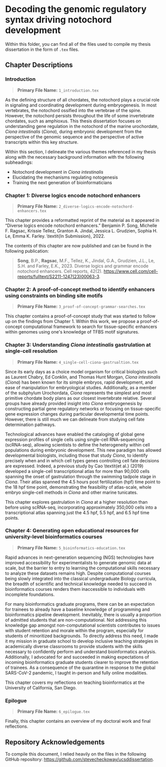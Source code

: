# Decoding the genomic regulatory syntax driving notochord development

Within this folder, you can find all of the files used to compile my thesis dissertation in the form of `.tex` files. 

## Chapter Descriptions 

### Introduction

> **Primary File Name:** `1_introduction.tex`

As the defining structure of all chordates, the notochord plays a crucial role in signaling and coordinating development during embryogenesis. In most vertebrates, the notochord ossified into the vertebrae of the spine. However, the notochord persists throughout the life of some invertebrate chordates, such as amphioxus. This thesis dissertation focuses on understanding gene regulation in the notochord of the marine urochordate, *Ciona intestinalis* (*Ciona*), during embryonic development from the perspective of the genomic sequence and the perspective of active transcripts within this key structure.

Within this section, I delineate the various themes referenced in my thesis along with the necessary background information with the following subheadings:

* Notochord development in *Ciona intestinalis*
* Elucidating the mechanisms regulating notogenesis
* Training the next generation of bioinformaticians

### Chapter 1: Diverse logics encode notochord enhancers

> **Primary File Name:** `2_diverse-logics-encode-notochord-enhancers.tex`

This chapter provides a reformatted  reprint  of  the  material as it appeared in “Diverse logics encode notochord enhancers.”  Benjamin P. Song, Michelle F. Ragsac, Krissie Tellez, Granton A. Jindal, Jessica L. Grudzien, Sophia H. Le, Emma K. Farley. \textit{In Submission}, 2022.  

The contents of this chapter are now published and can be found in the following publication:

> **Song**, B.P., **Ragsac**, M.F., Tellez, K., Jindal, G.A., Grudzien, J.L., Le, S.H. and Farley, E.K., 2023. Diverse logics and grammar encode notochord enhancers. Cell reports, 42(2). https://www.cell.com/cell-reports/fulltext/S2211-1247(23)00063-3.

### Chapter 2: A proof-of-concept method to identify enhancers using constraints on binding site motifs

> **Primary File Name:** `3_proof-of-concept-grammar-searches.tex`

This chapter contains a proof-of-concept study that was started to follow up on the findings from Chapter 1. Within this work, we propose a proof-of-concept computational framework to search for tissue-specific enhancers within genomes using one's knowledge of TFBS motif signatures.

### Chapter 3: Understanding *Ciona intestinalis* gastrulation at single-cell resolution

> **Primary File Name:** `4_single-cell-ciona-gastrualtion.tex`

Since its early days as a choice model organism for critical biologists such as Laurent Chabry, Ed Conklin, and Thomas Hunt Morgan, *Ciona intestinalis* (*Ciona*) has been known for its simple embryos, rapid development, and ease of manipulation for embryological studies. Additionally, as a member of the subphylum Urochordata, *Ciona* represents the simplest and most primitive chordate body plans as our closest invertebrate relative. Several groups have already provided insight into *Ciona* embryogenesis by constructing partial gene regulatory networks or focusing on tissue-specific gene expression changes during particular developmental time points. However, there is still much we can delineate from studying cell fate determination pathways. 

Technological advances have enabled the cataloging of global gene expression profiles of single cells using single-cell RNA-sequencing (scRNA-seq), allowing scientists to define the heterogeneity within cell populations during embryonic development. This new paradigm has allowed developmental biologists, including those that study *Ciona*, to identify precisely when and in which cell types genes controlling cell fate decisions are expressed. Indeed, a previous study by Cao \textit{et al.} (2019) developed a single-cell transcriptional atlas for more than 90,000 cells spanning the onset of gastrulation through the swimming tadpole stage in *Ciona*. Their atlas spanned the 4.5 hours post fertilization (hpf) time point to the 18 hpf time point, demonstrating the feasibility of atlas-scale, whole embryo single-cell methods in *Ciona* and other marine tunicates. 

This chapter explores gastrulation in *Ciona* at a higher resolution than before using scRNA-seq, incorporating approximately 350,000 cells into a transcriptional atlas spanning just the 4.5 hpf, 5.5 hpf, and 6.5 hpf time points. 

### Chapter 4: Generating open educational resources for university-level bioinformatics courses

> **Primary File Name:** `5_bioinformatics-education.tex`

Rapid advances in next-generation sequencing (NGS) technologies have improved accessibility for experimentalists to generate genomic data at scale, but the barrier to entry to learning the computational skills necessary to analyze these datasets remains high. Despite computational courses being slowly integrated into the classical undergraduate Biology curricula, the breadth of scientific and technical knowledge needed to succeed in bioinformatics courses renders them inaccessible to individuals with incomplete foundations.

For many bioinformatics graduate programs, there can be an expectation for trainees to already have a baseline knowledge of programming and bioinformatics pipeline development. Inevitably, there is usually a proportion of admitted students that are non-computational. Not addressing this knowledge gap amongst non-computational scientists contributes to issues with student retention and morale within the program, especially for students of minoritized backgrounds. To directly address this need, I made it my mission in graduate school to develop inclusive teaching strategies in academically diverse classrooms to provide students with the skills necessary to confidently perform and understand bioinformatics analysis. Additionally, I advocated for and succeeded in making expectations of incoming bioinformatics graduate students clearer to improve the retention of trainees. As a consequence of the quarantine in response to the global SARS-CoV-2 pandemic, I taught in-person and fully online modalities. 

This chapter covers my reflections on teaching bioinformatics at the University of California, San Diego.

### Epilogue 

> **Primary File Name:** `6_epilogue.tex`

Finally, this chapter contains an overview of my doctoral work and final reflections.

## Repository Acknowledgements 

To compile this document, I relied heavily on the files in the following 
GitHub repository: https://github.com/stevecheckoway/ucsddissertation.
